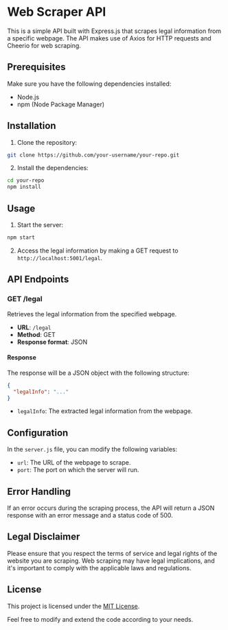 # Web Scraper API

This is a simple API built with Express.js that scrapes legal information from a specific webpage. The API makes use of Axios for HTTP requests and Cheerio for web scraping.

## Prerequisites

Make sure you have the following dependencies installed:

- Node.js
- npm (Node Package Manager)

## Installation

1. Clone the repository:

```bash
git clone https://github.com/your-username/your-repo.git
```

2. Install the dependencies:

```bash
cd your-repo
npm install
```

## Usage

1. Start the server:

```bash
npm start
```

2. Access the legal information by making a GET request to `http://localhost:5001/legal`.

## API Endpoints

### GET /legal

Retrieves the legal information from the specified webpage.

- **URL**: `/legal`
- **Method**: GET
- **Response format**: JSON

#### Response

The response will be a JSON object with the following structure:

```json
{
  "legalInfo": "..."
}
```

- `legalInfo`: The extracted legal information from the webpage.

## Configuration

In the `server.js` file, you can modify the following variables:

- `url`: The URL of the webpage to scrape.
- `port`: The port on which the server will run.

## Error Handling

If an error occurs during the scraping process, the API will return a JSON response with an error message and a status code of 500.

## Legal Disclaimer

Please ensure that you respect the terms of service and legal rights of the website you are scraping. Web scraping may have legal implications, and it's important to comply with the applicable laws and regulations.

## License

This project is licensed under the [MIT License](https://opensource.org/licenses/MIT).

Feel free to modify and extend the code according to your needs.
